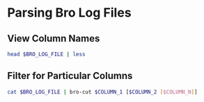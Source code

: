 # Parsing Bro Log Files

## View Column Names

```bash
head $BRO_LOG_FILE | less
```

## Filter for Particular Columns

```bash
cat $BRO_LOG_FILE | bro-cut $COLUMN_1 [$COLUMN_2 [$COLUMN_N]]
```
